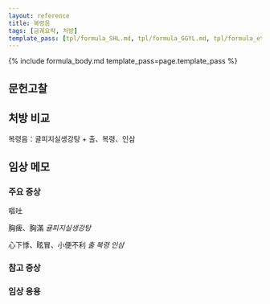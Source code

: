 ```yaml
---
layout: reference
title: 복령음
tags: [금궤요략, 처방]
template_pass: [tpl/formula_SHL.md, tpl/formula_GGYL.md, tpl/formula_etc.md]
---
```


{% include formula_body.md template_pass=page.template_pass %}

## 문헌고찰



## 처방 비교

복령음：귤피지실생강탕 + 출、복령、인삼

## 임상 메모

### 주요 증상

嘔吐

胸痺、胸滿 _귤피지실생강탕_

心下悸、眩冒、小便不利 _출_ _복령_ _인삼_


### 참고 증상


### 임상 응용
